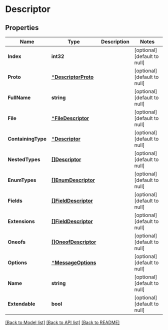 # Descriptor

## Properties
Name | Type | Description | Notes
------------ | ------------- | ------------- | -------------
**Index** | **int32** |  | [optional] [default to null]
**Proto** | [***DescriptorProto**](DescriptorProto.md) |  | [optional] [default to null]
**FullName** | **string** |  | [optional] [default to null]
**File** | [***FileDescriptor**](FileDescriptor.md) |  | [optional] [default to null]
**ContainingType** | [***Descriptor**](Descriptor.md) |  | [optional] [default to null]
**NestedTypes** | [**[]Descriptor**](Descriptor.md) |  | [optional] [default to null]
**EnumTypes** | [**[]EnumDescriptor**](EnumDescriptor.md) |  | [optional] [default to null]
**Fields** | [**[]FieldDescriptor**](FieldDescriptor.md) |  | [optional] [default to null]
**Extensions** | [**[]FieldDescriptor**](FieldDescriptor.md) |  | [optional] [default to null]
**Oneofs** | [**[]OneofDescriptor**](OneofDescriptor.md) |  | [optional] [default to null]
**Options** | [***MessageOptions**](MessageOptions.md) |  | [optional] [default to null]
**Name** | **string** |  | [optional] [default to null]
**Extendable** | **bool** |  | [optional] [default to null]

[[Back to Model list]](../README.md#documentation-for-models) [[Back to API list]](../README.md#documentation-for-api-endpoints) [[Back to README]](../README.md)

